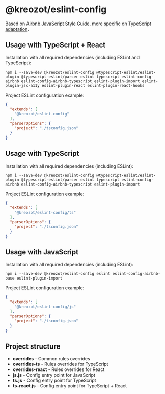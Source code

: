# @kreozot/eslint-config

Based on [Airbnb JavaScript Style Guide](https://github.com/airbnb/javascript),
more specific on [TypeScript adaptation](https://www.npmjs.com/package/eslint-config-airbnb-typescript).

## Usage with TypeScript + React

Installation with all required dependencies (including ESLint and TypeScript):

```
npm i --save-dev @kreozot/eslint-config @typescript-eslint/eslint-plugin @typescript-eslint/parser eslint typescript eslint-config-airbnb eslint-config-airbnb-typescript eslint-plugin-import eslint-plugin-jsx-a11y eslint-plugin-react eslint-plugin-react-hooks
```

Project ESLint configuration example:

```json
{
  "extends": [
    "@kreozot/eslint-config"
  ],
  "parserOptions": {
    "project": "./tsconfig.json"
  }
}
```


## Usage with TypeScript

Installation with all required dependencies (including ESLint):

```
npm i --save-dev @kreozot/eslint-config @typescript-eslint/eslint-plugin @typescript-eslint/parser eslint typescript eslint-config-airbnb eslint-config-airbnb-typescript eslint-plugin-import
```

Project ESLint configuration example:

```json
{
  "extends": [
    "@kreozot/eslint-config/ts"
  ],
  "parserOptions": {
    "project": "./tsconfig.json"
  }
}
```


## Usage with JavaScript

Installation with all required dependencies (including ESLint):

```
npm i --save-dev @kreozot/eslint-config eslint eslint-config-airbnb-base eslint-plugin-import
```

Project ESLint configuration example:

```json
{
  "extends": [
    "@kreozot/eslint-config/js"
  ],
  "parserOptions": {
    "project": "./tsconfig.json"
  }
}
```

## Project structure

* **overrides** - Common rules overrides
* **overrides-ts** - Rules overrides for TypeScript
* **overrides-react** - Rules overrides for React
* **js.js** - Config entry point for JavaScript
* **ts.js** - Config entry point for TypeScript
* **ts-react.js** - Config entry point for TypeScript + React
